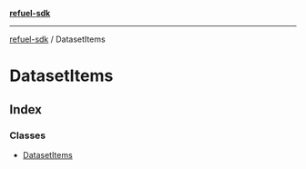 [**refuel-sdk**](../README.md)

***

[refuel-sdk](../modules.md) / DatasetItems

# DatasetItems

## Index

### Classes

- [DatasetItems](classes/DatasetItems.md)
